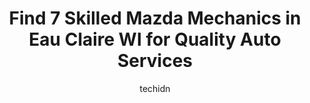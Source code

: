 ---
layout: ampstory
image: https://images.unsplash.com/photo-1628188687881-0a34984b3531?ixlib=rb-4.0.3&ixid=MnwxMjA3fDB8MHxwaG90by1wYWdlfHx8fGVufDB8fHx8&auto=format&fit=crop&w=640&h=853&q=80
author: techidn
featured: false
description: Entrust your vehicle to the 7 best Mazda Mechanic in Eau Claire WI, USA and experience the difference they can make. With their extensive knowledge, state-of-the-art facilities, and commitme
title: Find 7 Skilled Mazda Mechanics in Eau Claire WI for Quality Auto Services
cover:
   title: Find 7 Skilled Mazda Mechanics in Eau Claire WI for Quality Auto Services
   subtitle: Rickpate
   background: https://images.unsplash.com/photo-1628188687881-0a34984b3531?ixlib=rb-4.0.3&ixid=MnwxMjA3fDB8MHxwaG90by1wYWdlfHx8fGVufDB8fHx8&auto=format&fit=crop&w=640&h=853&q=80

pages: 
 - layout: thirds
   top: <h1>#1 One Auto Group</h1>
   bottom: "<p>I recently purchased a new/used Ford Ranger Tremor package truck here from Michigan, I had all my questions answered over the phone and was able to secure the vehicle a w</p>"
   background: https://www.knot35.com/toplist/wp-content/uploads/2023/06/best-mazda-mechanic-1-in-eau-claire-wi-1685840301.jpeg
   backgroundblur: true
 - layout: thirds
   top: <h1>#2 Eau Claire Automotive Group</h1>
   bottom: "<p>3100 Mall Dr, Eau Claire, WI 54701, United States</p>"
   background: https://www.knot35.com/toplist/wp-content/uploads/2023/06/best-mazda-mechanic-2-in-eau-claire-wi-1685840302.jpeg
   cta:
      link: https://www.knot35.com/toplist/find-7-skilled-mazda-mechanics-in-eau-claire-wi-for-quality-auto-services/
      text: Find 7 Skilled Mazda Mechanics in Eau Claire WI for Quality Auto Services
 - layout: thirds
   top: <h1>#3 Adams Automotive Center</h1>
   bottom: "<p>2915 Craig Rd, Eau Claire, WI 54701, United States</p>"
   background: https://www.knot35.com/toplist/wp-content/uploads/2023/06/best-mazda-mechanic-3-in-eau-claire-wi-1685840302.jpeg
   cta:
      link: https://www.knot35.com/toplist/find-7-skilled-mazda-mechanics-in-eau-claire-wi-for-quality-auto-services/
      text: Find 7 Skilled Mazda Mechanics in Eau Claire WI for Quality Auto Services
 - layout: thirds
   top: <h1>#4 Markquart Motors Service Department</h1>
   bottom: "<p>2191 S Prairie View Rd, Chippewa Falls, WI 54729, United States</p>"
   background: https://images.unsplash.com/photo-1534312527009-56c7016453e6?ixlib=rb-4.0.3&ixid=MnwxMjA3fDB8MHxwaG90by1wYWdlfHx8fGVufDB8fHx8&auto=format&fit=crop&w=640&h=853&q=80
   cta:
      link: https://www.knot35.com/toplist/find-7-skilled-mazda-mechanics-in-eau-claire-wi-for-quality-auto-services/
      text: Find 7 Skilled Mazda Mechanics in Eau Claire WI for Quality Auto Services
 - layout: thirds
   top: <h1>#5 Dons Auto & Tire</h1>
   bottom: "<p>1613 Harding Ave, Eau Claire, WI 54701, United States</p>"
   background: https://images.unsplash.com/photo-1549241520-425e3dfc01cb?ixlib=rb-4.0.3&ixid=MnwxMjA3fDB8MHxwaG90by1wYWdlfHx8fGVufDB8fHx8&auto=format&fit=crop&w=640&h=853&q=80
   cta:
      link: https://www.knot35.com/toplist/find-7-skilled-mazda-mechanics-in-eau-claire-wi-for-quality-auto-services/
      text: Find 7 Skilled Mazda Mechanics in Eau Claire WI for Quality Auto Services
 - layout: thirds
   top: <h1>#6 Birch Street Auto Care</h1>
   bottom: "<p>2509 Birch St, Eau Claire, WI 54703, United States</p>"
   background: https://images.unsplash.com/photo-1510906594845-bc082582c8cc?ixlib=rb-4.0.3&ixid=MnwxMjA3fDB8MHxwaG90by1wYWdlfHx8fGVufDB8fHx8&auto=format&fit=crop&w=640&h=853&q=80
   cta:
      link: https://www.knot35.com/toplist/find-7-skilled-mazda-mechanics-in-eau-claire-wi-for-quality-auto-services/
      text: Find 7 Skilled Mazda Mechanics in Eau Claire WI for Quality Auto Services
 - layout: thirds
   top: <h1>#7 Mighty Muffler</h1>
   bottom: "<p>601 Water St, Eau Claire, WI 54703, United States</p>"
   background: https://images.unsplash.com/photo-1561679660-d00ee1e0dc8e?ixlib=rb-4.0.3&ixid=MnwxMjA3fDB8MHxwaG90by1wYWdlfHx8fGVufDB8fHx8&auto=format&fit=crop&w=640&h=853&q=80
   cta:
      link: https://www.knot35.com/toplist/find-7-skilled-mazda-mechanics-in-eau-claire-wi-for-quality-auto-services/
      text: Find 7 Skilled Mazda Mechanics in Eau Claire WI for Quality Auto Services
 - layout: thirds
   middle: Continue reading...
   background: https://images.unsplash.com/photo-1614648718611-0635f29016cb?ixlib=rb-4.0.3&ixid=MnwxMjA3fDB8MHxwaG90by1wYWdlfHx8fGVufDB8fHx8&auto=format&fit=crop&w=640&h=853&q=80
   cta:
      link: https://www.knot35.com/toplist/find-7-skilled-mazda-mechanics-in-eau-claire-wi-for-quality-auto-services/
      text: Find 7 Skilled Mazda Mechanics in Eau Claire WI for Quality Auto Services
      
---